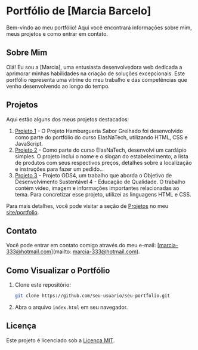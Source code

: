 
# Portfólio de [Marcia Barcelo]

Bem-vindo ao meu portfólio! Aqui você encontrará informações sobre mim, meus projetos e como entrar em contato.

## Sobre Mim

Olá! Eu sou a [Marcia], uma entusiasta desenvolvedora web dedicada a aprimorar minhas habilidades na criação de soluções excepcionais. Este portfólio representa uma vitrine do meu trabalho e das competências que venho desenvolvendo ao longo do tempo.


## Projetos

Aqui estão alguns dos meus projetos destacados:

1. [Projeto 1]( https://mpbarcelo.github.io/HamburgueriaSaborgrelhado/) - O Projeto Hamburgueria Sabor Grelhado foi desenvolvido como parte do portfólio do curso ElasNaTech, utilizando HTML, CSS e JavaScript.
2. [Projeto 2]([link-para-o-projeto-2](https://mpbarcelo.github.io/Cardapioelasnatech/)) - Como parte do curso ElasNaTech, desenvolvi um cardápio simples. O projeto inclui o nome e o slogan do estabelecimento, a lista de produtos com seus respectivos preços, detalhes sobre a localização e instruções para fazer um pedido..
3. [Projeto 3]([link-para-o-projeto-3](https://mpbarcelo.github.io/projetoODS4elasnatech/)) - Projeto ODS4, um trabalho que aborda o Objetivo de Desenvolvimento Sustentável 4 - Educação de Qualidade. O trabalho contém video, imagem e informações importantes relacionadas ao tema. Para concretizar esse projeto, utilizei as linguagens HTML e CSS.

Para mais detalhes, você pode visitar a seção de [Projetos](#projetos) no meu [site/portfolio]([link-para-o-seu-site](https://mpbarcelo.github.io/Paginaportifolio/portifolio.html)).

## Contato

Você pode entrar em contato comigo através do meu e-mail: [marcia-333@hotmail.com](mailto: marcia-333@hotmail.com).

## Como Visualizar o Portfólio

1. Clone este repositório:

    ```bash
    git clone https://github.com/seu-usuario/seu-portfolio.git
    ```

2. Abra o arquivo `index.html` em seu navegador.

## Licença

Este projeto é licenciado sob a [Licença MIT](LICENSE).

```

